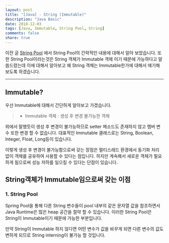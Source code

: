 ```yaml
---
layout: post
title: "[Java] - String (Immutable)"
description: "Java Basic"
date: 2018-12-03
tags: [Java, Immutable, String Pool, String]
comments: false
share: true
---
```


이전 글 [String Pool](https://daehoho.github.io/2018-12-03/JAVA-String-Pool/) 에서 String Pool의 간략적인 내용에 대해서 알아 보았습니다. 또한 String Pool이라는것은 String 객체가 Immutable 객체 이기 때문에 가능하다고 말씀드렸는데 이에 대해서 알아보고 왜 String 객체는 Immutable한가에 대해서 얘기해보도록 하겠습니다.

---

## Immutable?

우선 Immutable에 대해서 간단하게 알아보고 가겠습니다. 

 > * Immutable 객체 : 생성 후 변경 불가능한 객체

위에서 말했듯이 생성 후 변경이 불가능하므로 setter 메소드도 존재하지 않고 멤버 변수 또한 변경 할 수 없습니다. 대표적인 Immutable 클래스로는 String, Boolean, Integer, Float, Long등이 있습니다.

이렇게 생성 후 변경이 불가능함으로써 갖는 장점은 멀티스레드 환경에서 동기화 처리 없이 객체를 공유하여 사용할 수 있다는 점입니다. 하지만 계속해서 새로운 객체가 필요하게 됨으로써 성능 저하를 일으킬 수 있다는 단점이 있습니다.

## String객체가 Immutable임으로써 갖는 이점

### 1. String Pool
 Spring Pool을 통해 다른 String 변수들이 pool 내부의 같은 문자열 값을 참조하면서 Java Runtime은 많은 heap 공간을 절약 할 수 있습니다. 이러한 String Pool은 String이 Immutable이기 때문에 가능한 부분입니다.

 만약 String이 Immutable 하지 않다면 어떤 변수가 값을 바꾸게 되면 다른 변수의 값도 변하게 되므로 String interning이 불가능 할 것입니다.